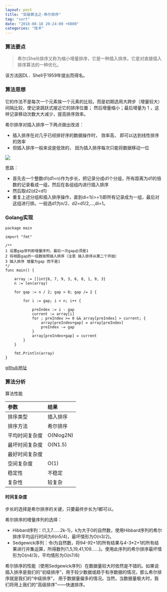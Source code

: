 ```yaml
---
layout: post
title: "突破算法之-希尔排序"
tag: "sort"
date: "2018-08-18 20:24:00 +0800"
categories: "技术"
---
```


### 算法要点

> 希尔(Shell)排序又称为缩小增量排序，它是一种插入排序。它是对直接插入排序算法的一种优化。

该方法因DL．Shell于1959年提出而得名。

### 算法思想

它的作法不是每次一个元素挨一个元素的比较。而是初期选用大跨步（增量较大）间隔比较，使记录跳跃式接近它的排序位置；
然后增量缩小；最后增量为 1 ，这样记录移动次数大大减少，提高排序效率。

<!--more-->

希尔排序对插入排序一下两点做出改进：

- 插入排序在对几乎已经排好序的数据操作时， 效率高， 即可以达到线性排序的效率
- 但插入排序一般来说是低效的， 因为插入排序每次只能将数据移动一位

![](https://olef5l6y5.qnssl.com/shell-sort-animation.gif)

思路：

- 首先去一个整数d1(d1<n)作为步长，把记录分成d1个分组，所有距离为d1的倍数的记录看成一组，然后在各组组内进行插入排序 
- 然后取d2(d2<d1)  
- 重复上述分组和插入排序操作，直到di=1(i>=1)即所有记录成为一组，最后对这组进行排。一般选d1为n/2、d2=d1/2,...,di=1。

### Golang实现

```
package main

import "fmt"

/**
1 设置gap序列即增量序列，最后一次gap必须是1
2 将相距gap的一组数按照插入排序（注意 插入排序从第二个开始）
3 插入排序 增量为gap 而不是1
*/
func main() {

	array := []int{6, 7, 9, 3, 6, 8, 1, 9, 3}
	n := len(array)

	for gap := n / 2; gap > 0; gap /= 2 {

		for i := gap; i < n; i++ {

			preIndex := i - gap
			current := array[i]
			for ; preIndex >= 0 && array[preIndex] > current; {
				array[preIndex+gap] = array[preIndex]
				preIndex -= gap
			}
			array[preIndex+gap] = current
		}
	}

	fmt.Println(array)
}

```
<a href="https://github.com/sjatsh/algorithms/blob/master/src/github.com/sjatsh/algorithms/sort/shell.go" target="_blank">github地址</a>

### 算法分析

算法性能

| 参数 | 结果 |
|:---|:----|
|排序类型|插入排序|
|排序方法|希尔排序|
|平均时间复杂度|O(Nlog2N)|
|最坏时间复杂度|O(N1.5)|
|最好时间复杂度||
|空间复杂度|O(1)|
|稳定性|不稳定|
|复杂性|较复杂|

#### 时间复杂度

步长的选择是希尔排序的关键，只要最终步长为1都可以。  

希尔排序的增量序列的选择：

- Hibbard序列：{1,3,7……2k-1}，k为大于0的自然数，使用Hibbard序列的希尔排序平均运行时间为θ(n5/4)，最坏情形为O(n3/2)。
- Sedgewick序列：令i为自然数，将9*4-9*2+1的所有结果与4-3*2+1的所有结果进行并集运算，所得数列{1,5,19,41,109……}。使用此序列的希尔排序最坏情形为O(n4/3)，平均情形为O(n7/6)


希尔排序的性能（使用Sedgewick序列）在数据量较大时依然是不错的。如果说插入排序是我们的“初级排序”，用于较少数据或趋于有序数据的情况，那么希尔排序就是我们的“中级排序”，
用于数据量偏多的情况。当然，当数据量极大时，我们将用上我们的“高级排序”——快速排序。